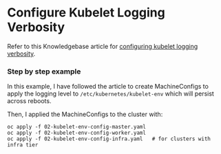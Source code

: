 # Configure Kubelet Logging Verbosity

Refer to this Knowledgebase article for [configuring kubelet logging verbosity].

### Step by step example

In this example, I have followed the article to create MachineConfigs to apply the logging level to `/etc/kubernetes/kubelet-env` which will persist across reboots.

Then, I applied the MachineConfigs to the cluster with:
```
oc apply -f 02-kubelet-env-config-master.yaml
oc apply -f 02-kubelet-env-config-worker.yaml
oc apply -f 02-kubelet-env-config-infra.yaml   # for clusters with infra tier
```

[configuring kubelet logging verbosity]: https://access.redhat.com/solutions/4619431
